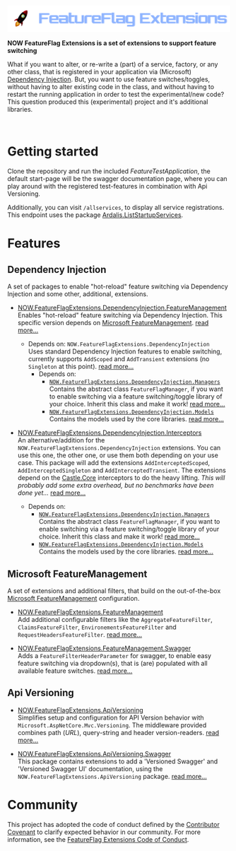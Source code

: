 
![FeatureFlag Extensions Banner](res/banner/banner.png)

**NOW FeatureFlag Extensions is a set of extensions to support feature switching**

What if you want to alter, or re-write a (part) of a service, factory, or any other class, that
is registered in your application via (Microsoft) [Dependency Injection](https://docs.microsoft.com/en-us/dotnet/core/extensions/dependency-injection). But, you want to use feature switches/toggles, without having to alter existing code in the class, and without having to restart the running application in order to test the experimental/new code? This question produced this (experimental) project and it's additional libraries.

<br>

# Getting started

Clone the repository and run the included *FeatureTestApplication*, the default start-page will be the swagger documentation page, where you can play around with the registered test-features in combination with Api Versioning.

Additionally, you can visit `/allservices`, to display all service registrations. This endpoint
uses the package [Ardalis.ListStartupServices](https://github.com/ardalis/AspNetCoreStartupServices).


# Features

## Dependency Injection

A set of packages to enable "hot-reload" feature switching via Dependency Injection and some other, additional, extensions.

- [NOW.FeatureFlagExtensions.DependencyInjection.FeatureManagement](#todo)<br>
  Enables "hot-reload" feature switching via Dependency Injection. This specific version depends on [Microsoft FeatureManagement](https://github.com/microsoft/FeatureManagement-Dotnet). [read more...](#todo)
  - Depends on: `NOW.FeatureFlagExtensions.DependencyInjection`<br>
    Uses standard Dependency Injection features to enable switching, currently supports `AddScoped` and `AddTransient` extensions (no `Singleton` at this point). [read more...](#todo)
    - Depends on:
      - [`NOW.FeatureFlagExtensions.DependencyInjection.Managers`](#todo)<br>
        Contains the abstract class `FeatureFlagManager`, if you want to enable switching via a feature switching/toggle library of your choice. Inherit this class and make it work! [read more...](#todo)
      - [`NOW.FeatureFlagExtensions.DependencyInjection.Models`](#todo)<br>
        Contains the models used by the core libraries. [read more...](#todo)

- [NOW.FeatureFlagExtensions.DependencyInjection.Interceptors](#todo)<br>
  An alternative/addition for the `NOW.FeatureFlagExtensions.DependencyInjection` extensions. You can use this one, the other one, or use them both depending on your use case. This package will add the extensions `AddInterceptedScoped`, `AddInterceptedSingleton` and `AddInterceptedTransient`. The extensions depend on the [Castle.Core](https://github.com/castleproject/Core) interceptors to do the heavy lifting. *This will probably add some extra overhead, but no benchmarks have been done yet...* [read more...](#todo)
    - Depends on:
      - [`NOW.FeatureFlagExtensions.DependencyInjection.Managers`](#todo)<br>
        Contains the abstract class `FeatureFlagManager`, if you want to enable switching via a feature switching/toggle library of your choice. Inherit this class and make it work! [read more...](#todo)
      - [`NOW.FeatureFlagExtensions.DependencyInjection.Models`](#todo)<br>
        Contains the models used by the core libraries. [read more...](#todo)

## Microsoft FeatureManagement

A set of extensions and additional filters, that build on the out-of-the-box [Microsoft FeatureManagement](https://github.com/microsoft/FeatureManagement-Dotnet) configuration.

  - [NOW.FeatureFlagExtensions.FeatureManagement](#todo)<br>
    Add additional configurable filters like the `AggregateFeatureFilter`, `ClaimsFeatureFilter`, `EnvironementsFeatureFilter` and `RequestHeadersFeatureFilter`. [read more...](#todo)

  - [NOW.FeatureFlagExtensions.FeatureManagement.Swagger](#todo)<br>
    Adds a `FeatureFilterHeaderParameter` for swagger, to enable easy feature switching via dropdown(s), that is (are) populated with all available feature switches. [read more...](#todo)

## Api Versioning

- [NOW.FeatureFlagExtensions.ApiVersioning](src/ApiVersioning/README.md)<br>
  Simplifies setup and configuration for API Version behavior with `Microsoft.AspNetCore.Mvc.Versioning`. The middleware provided combines path (_URL_), query-string and header version-readers. [read more...](src/ApiVersioning/README.md)

- [NOW.FeatureFlagExtensions.ApiVersioning.Swagger](src/ApiVersioning.Swagger/README.md)<br>
  This package contains extensions to add a 'Versioned Swagger' and 'Versioned Swagger UI' documentation, using the `NOW.FeatureFlagExtensions.ApiVersioning` package. [read more...](src/ApiVersioning.Swagger/README.md)


# Community

This project has adopted the code of conduct defined by the [Contributor Covenant](https://contributor-covenant.org/) to clarify expected behavior in our community. For more information, see the [FeatureFlag Extensions Code of Conduct](docs/CODE_OF_CONDUCT.md).

